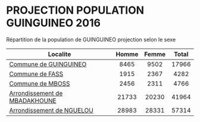 # PROJECTION POPULATION GUINGUINEO 2016
	
Répartition de la population de GUINGUINEO projection selon le sexe
	
| Localite  | Homme | Femme | Total |
| --------- |:-----:|:-----:|:-----:|
| [Commune de GUINGUINEO](GUINGUINEO) | 8465 | 9502 | 17966 |
| [Commune de FASS](FASS) | 1915 | 2367 | 4282 |
| [Commune de MBOSS](MBOSS) | 2456 | 2311 | 4766 |
| [Arrondissement de MBADAKHOUNE](MBADAKHOUNE) | 21733 | 20230 | 41964 |
| [Arrondissement de NGUELOU](NGUELOU) | 28983 | 28331 | 57314 |
